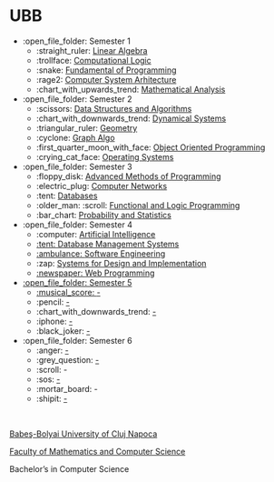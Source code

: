 # UBB

<style>
  a{
    
  }
</style>
<ul>
  <li>:open_file_folder: Semester 1
    <ul>
      <li> :straight_ruler:
        <a href="https://github.com/Gulin7/university-projects/tree/main/Semester%201%20(1st%20year)/Algebra" text-decoration:none; color:#1ABC9C; font-weight:600;> 
          Linear Algebra
        </a>
      </li>
      <li>:trollface:  
        <a href="https://github.com/Gulin7/university-projects/tree/main/Semester%201%20(1st%20year)/Computational%20Logic" text-decoration:none; color:#1ABC9C; font-weight:600;> 
          Computational Logic 
        </a>
      </li>
      <li>:snake:  
        <a href="https://github.com/Pufcorina/Fundamental-of-Programming"> 
          Fundamental of Programming 
        </a>
      </li>
      <li>:rage2: 
      <a href="https://github.com/Gulin7/university-projects/tree/main/Semester%201%20(1st%20year)/Computer%20System%20Arhitecture">
        Computer System Arhitecture
      </a>
      </li>
      <li>:chart_with_upwards_trend:
      <a href="https://github.com/Gulin7/university-projects/tree/main/Semester%201%20(1st%20year)/Mathematical%20Analysis">
        Mathematical Analysis
      </a>
      </li>
    </ul>
  </li>
  <li>:open_file_folder: Semester 2
    <ul>
      <li>:scissors: 
        <a href="https://github.com/Gulin7/university-projects/tree/main/Semester%202%20(1st%20year)/Data%20Structures%20and%20Algorithms"> 
           Data Structures and Algorithms 
        </a>
      </li>
      <li>:chart_with_downwards_trend:
      <a href="https://github.com/Gulin7/university-projects/tree/main/Semester%202%20(1st%20year)/Dynamical%20Systems">
        Dynamical Systems
      </a>
      </li>
      <li> :triangular_ruler:
      <a href="https://github.com/Gulin7/university-projects/tree/main/Semester%202%20(1st%20year)/Geometry">
        Geometry
      </a>
      </li>
      <li>:cyclone:
      <a href="https://github.com/Gulin7/university-projects/tree/main/Semester%202%20(1st%20year)/Graph%20Algo">
        Graph Algo
      </a>
      </li>
      <li> :first_quarter_moon_with_face:
        <a href="https://github.com/Pufcorina/Object-Oriented-Programming"> 
           Object Oriented Programming 
        </a>
      </li>
      <li>:crying_cat_face:
      <a href="https://github.com/Gulin7/university-projects/tree/main/Semester%202%20(1st%20year)/Operating%20systems">
        Operating Systems
      </a>
      </li>
    </ul>
  </li>
  <li>:open_file_folder: Semester 3
    <ul>
      <li>:floppy_disk:
        <a href="https://github.com/Gulin7/university-projects/tree/main/Semester%203%20(2nd%20year)/Advanced%20Programming%20Methods"> 
          Advanced Methods of Programming 
        </a>
      </li>
      <li>:electric_plug:
        <a href="https://github.com/Gulin7/university-projects/tree/main/Semester%203%20(2nd%20year)/Computer%20networks"> 
           Computer Networks 
        </a>
      </li>
      <li>:tent:
        <a href="https://github.com/Gulin7/university-projects/tree/main/Semester%203%20(2nd%20year)/Databases"> 
            Databases 
        </a>
      </li>
      <li>:older_man:  :scroll:
        <a href="https://github.com/Gulin7/university-projects/tree/main/Semester%203%20(2nd%20year)/Functional%20and%20Logic%20Programming"> 
          Functional and Logic Programming 
        </a>
      </li>
      <li>:bar_chart:
        <a href="https://github.com/Gulin7/university-projects/tree/main/Semester%203%20(2nd%20year)/Probability%20and%20statistics"> 
          Probability and Statistics
        </a>
      </li>
    </ul>
  </li>
  <li>:open_file_folder: Semester 4
    <ul>
     <li>:computer:  
        <a href="https://github.com/Gulin7/university-projects/tree/main/Semester%204%20(2nd%20year)/Artificial%20intelligence">
          Artificial Intelligence
      </li>
      <li>:tent:
        <a href="https://github.com/Gulin7/university-projects/tree/main/Semester%204%20(2nd%20year)/Database%20management%20systems">
          Database Management Systems
      </li>
      <li>:ambulance:  
        <a href="https://github.com/Gulin7/university-projects/tree/main/Semester%204%20(2nd%20year)/Software%20Engineering">
          Software Engineering
        </a>
      </li>
      <li>:zap:  
        <a href="https://github.com/Gulin7/university-projects/tree/main/Semester%204%20(2nd%20year)/Systems%20for%20design%20and%20implementation">
          Systems for Design and Implementation
      </li>
      <li>:newspaper:  
        <a href="https://github.com/Gulin7/university-projects/tree/main/Semester%204%20(2nd%20year)/Web%20Programming">
          Web Programming
      </li>
    </ul>
  </li>
  <li>:open_file_folder: Semester 5
    <ul>
      <li> :musical_score:
        <a href="">
          -
        </a>
      </li>
      <li> :pencil:
        <a href="">
          -
        </a>
      </li>
      <li> :chart_with_downwards_trend:
        <a href="">
          -
        </a>
      </li>
      <li> :iphone:
        <a href="">
          -
        </a>
      </li>
      <li> :black_joker:
        <a href="">
          -
        </a>
      </li>
    </ul>
  </li>
  <li>:open_file_folder: Semester 6
    <ul>
      <li> :anger:
        <a href="">
          -
        </a>
      </li>
      <li> :grey_question:
        <a href="">
          -
        </a>
      </li>
      <li> :scroll:
          -
        </a>
      </li>
      <li> :sos:
        <a href="">
          -
        </a>
      </li>
      <li> :mortar_board:
          -
        </a>
      </li>
      <li> :shipit:
        <a href="">
          -
        </a>
      </li>
    </ul>
  </li>
</ul>

<br>
<p> <a href="https://www.ubbcluj.ro/ro/"> Babeş-Bolyai University of Cluj Napoca </a></p>
<p> <a href="https://www.ubbcluj.ro/ro/facultati/matematica_informatica"> Faculty of Mathematics and Computer Science</a> </p>
<p> Bachelor’s in Computer Science </p>
</a>
<br>
